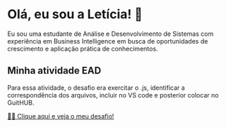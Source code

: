 # Olá, eu sou a Letícia! 👋

Eu sou uma estudante de Análise e Desenvolvimento de Sistemas com experiência em Business Intelligence em busca de oportunidades de crescimento e aplicação prática de conhecimentos.

## Minha atividade EAD

Para essa atividade, o desafio era exercitar o .js, identificar a correspondência dos arquivos, incluir no VS code e posterior colocar no GuitHUB.

[👩‍💻 Clique aqui e veja o meu desafio!](https://letambani.github.io/exercicio_js/)
